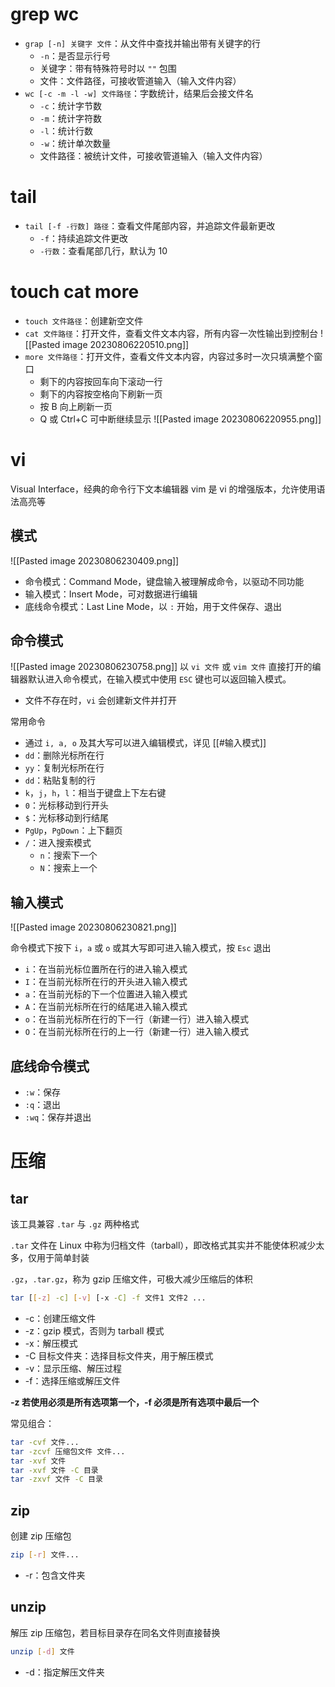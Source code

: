 # grep wc

- `grap [-n] 关键字 文件`：从文件中查找并输出带有关键字的行
	- `-n`：是否显示行号
	- 关键字：带有特殊符号时以 `""` 包围
	- 文件：文件路径，可接收管道输入（输入文件内容）
- `wc [-c -m -l -w] 文件路径`：字数统计，结果后会接文件名
	- `-c`：统计字节数
	- `-m`：统计字符数
	- `-l`：统计行数
	- `-w`：统计单次数量
	- 文件路径：被统计文件，可接收管道输入（输入文件内容）
# tail

- `tail [-f -行数] 路径`：查看文件尾部内容，并追踪文件最新更改
	- `-f`：持续追踪文件更改
	- `-行数`：查看尾部几行，默认为 10
# touch cat more

- `touch 文件路径`：创建新空文件
- `cat 文件路径`：打开文件，查看文件文本内容，所有内容一次性输出到控制台
![[Pasted image 20230806220510.png]]
- `more 文件路径`：打开文件，查看文件文本内容，内容过多时一次只填满整个窗口
	- 剩下的内容按回车向下滚动一行
	- 剩下的内容按空格向下刷新一页
	- 按 B 向上刷新一页
	- Q 或 Ctrl+C 可中断继续显示
![[Pasted image 20230806220955.png]]
# vi
Visual Interface，经典的命令行下文本编辑器
vim 是 vi 的增强版本，允许使用语法高亮等
## 模式

![[Pasted image 20230806230409.png]]
- 命令模式：Command Mode，键盘输入被理解成命令，以驱动不同功能
- 输入模式：Insert Mode，可对数据进行编辑
- 底线命令模式：Last Line Mode，以 `:` 开始，用于文件保存、退出
## 命令模式

![[Pasted image 20230806230758.png]]
以 `vi 文件` 或 `vim 文件` 直接打开的编辑器默认进入命令模式，在输入模式中使用 `ESC` 键也可以返回输入模式。
- 文件不存在时，`vi` 会创建新文件并打开

常用命令
- 通过 `i, a, o` 及其大写可以进入编辑模式，详见 [[#输入模式]]
- `dd`：删除光标所在行
- `yy`：复制光标所在行
- `dd`：粘贴复制的行
- `k`，`j`，`h`，`l`：相当于键盘上下左右键
- `0`：光标移动到行开头
- `$`：光标移动到行结尾
- `PgUp`，`PgDown`：上下翻页
- `/`：进入搜索模式
	- `n`：搜索下一个
	- `N`：搜索上一个
## 输入模式

![[Pasted image 20230806230821.png]]

命令模式下按下 `i`，`a` 或 `o` 或其大写即可进入输入模式，按 `Esc` 退出
- `i`：在当前光标位置所在行的进入输入模式
- `I`：在当前光标所在行的开头进入输入模式
- `a`：在当前光标的下一个位置进入输入模式
- `A`：在当前光标所在行的结尾进入输入模式
- `o`：在当前光标所在行的下一行（新建一行）进入输入模式
- `O`：在当前光标所在行的上一行（新建一行）进入输入模式
## 底线命令模式

- `:w`：保存
- `:q`：退出
- `:wq`：保存并退出
# 压缩
## tar

该工具兼容 `.tar` 与 `.gz` 两种格式

`.tar` 文件在 Linux 中称为归档文件（tarball），即改格式其实并不能使体积减少太多，仅用于简单封装

`.gz`，`.tar.gz`，称为 gzip 压缩文件，可极大减少压缩后的体积

```bash
tar [[-z] -c] [-v] [-x -C] -f 文件1 文件2 ...
```
- -c：创建压缩文件
- -z：gzip 模式，否则为 tarball 模式
- -x：解压模式
- -C 目标文件夹：选择目标文件夹，用于解压模式
- -v：显示压缩、解压过程
- -f：选择压缩或解压文件

**-z 若使用必须是所有选项第一个，-f 必须是所有选项中最后一个**

常见组合：
```bash
tar -cvf 文件...
tar -zcvf 压缩包文件 文件...
tar -xvf 文件
tar -xvf 文件 -C 目录
tar -zxvf 文件 -C 目录
```
## zip

创建 zip 压缩包

```bash
zip [-r] 文件...
```
- -r：包含文件夹
## unzip

解压 zip 压缩包，若目标目录存在同名文件则直接替换

```bash
unzip [-d] 文件
```
- -d：指定解压文件夹